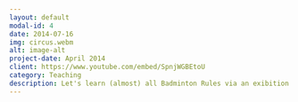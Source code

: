 ```yaml
---
layout: default
modal-id: 4
date: 2014-07-16
img: circus.webm
alt: image-alt
project-date: April 2014
client: https://www.youtube.com/embed/SpnjWGBEtoU
category: Teaching
description: Let's learn (almost) all Badminton Rules via an exibition match. 
---
```

